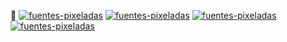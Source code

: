 👋 <a href="https://fontmeme.com/es/fuentes-pixeladas/"><img src="https://fontmeme.com/permalink/230627/3c7555d25f5797cbca041dfc40b5f98b.png" alt="fuentes-pixeladas" border="0"></a>
<a href="https://fontmeme.com/es/fuentes-pixeladas/"><img src="https://fontmeme.com/permalink/230627/ee3191b350bde3d4838523a32d5dec39.png" alt="fuentes-pixeladas" border="0"></a>
<a href="https://fontmeme.com/es/fuentes-pixeladas/"><img src="https://fontmeme.com/permalink/230627/593e5d3fef51af3d8722bca4ab37fb58.png" alt="fuentes-pixeladas" border="0"></a>
<a href="https://fontmeme.com/es/fuentes-pixeladas/"><img src="https://fontmeme.com/permalink/230627/2bc73307c4fd45602e6a4f685437b7f4.png" alt="fuentes-pixeladas" border="0"></a>
